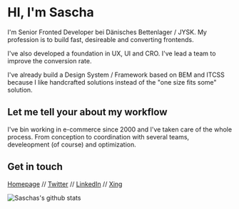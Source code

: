 # HI, I'm Sascha

I'm Senior Fronted Developer bei Dänisches Bettenlager / JYSK.
My profession is to build fast, desireable and converting frontends.

I've also developed a foundation in UX, UI and CRO. I've lead a team to improve the conversion rate.

I've already build a Design System / Framework based on BEM and ITCSS because I like handcrafted solutions instead of the "one size fits some" solution.

## Let me tell your about my workflow

I've bin working in e-commerce since 2000 and I've taken care of the whole process.
From conception to coordination with several teams, develeopment (of course) and optimization.

## Get in touch
[Homepage](https://www.saschadiercks.dev)
 // [Twitter](https://twitter.com/saschadiercks)
 // [LinkedIn](https://www.linkedin.com/in/saschadiercks)
 // [Xing](https://www.xing.com/profile/Sascha_Diercks)

![Saschas's github stats](https://github-readme-stats.vercel.app/api?username=saschadiercks&show_icons=true)

